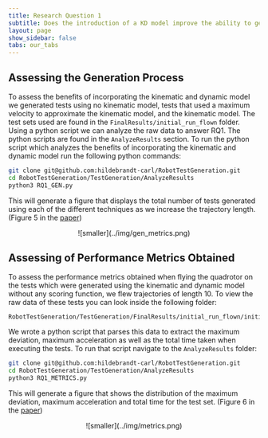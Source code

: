 ```yaml
---
title: Research Question 1
subtitle: Does the introduction of a KD model improve the ability to generate feasible and valid trajectories?
layout: page
show_sidebar: false
tabs: our_tabs
---
```


## Assessing the Generation Process

To assess the benefits of incorporating the kinematic and dynamic model we generated tests using no kinematic model, tests that used a maximum velocity to approximate the kinematic model, and the kinematic model. The test sets used are found in the `FinalResults/initial_run_flown` folder. Using a python script we can analyze the raw data to answer RQ1. The python scripts are found in the `AnalyzeResults` section. To run the python script which analyzes the benefits of incorporating the kinematic and dynamic model run the following python commands:

```bash
git clone git@github.com:hildebrandt-carl/RobotTestGeneration.git
cd RobotTestGeneration/TestGeneration/AnalyzeResults
python3 RQ1_GEN.py
```

This will generate a figure that displays the total number of tests generated using each of the different techniques as we increase the trajectory length. (Figure 5 in the [paper](../paper/))

<div style="text-align:center" markdown="1">
![smaller](../img/gen_metrics.png)
</div>

## Assessing of Performance Metrics Obtained

To assess the performance metrics obtained when flying the quadrotor on the tests which were generated using the kinematic and dynamic model without any scoring function, we flew trajectories of length 10. To view the raw data of these tests you can look inside the following folder:

```
RobotTestGeneration/TestGeneration/FinalResults/initial_run_flown/initial_MIT_seed10_length10_nodes250_res4_beamwidth5_totaltime7200_simtime90_searchtype_kinematic_scoretype_random/
```

We wrote a python script that parses this data to extract the maximum deviation, maximum acceleration as well as the total time taken when executing the tests. To run that script navigate to the `AnalyzeResults` folder:

```bash
git clone git@github.com:hildebrandt-carl/RobotTestGeneration.git
cd RobotTestGeneration/TestGeneration/AnalyzeResults
python3 RQ1_METRICS.py
```

This will generate a figure that shows the distribution of the maximum deviation, maximum acceleration and total time for the test set. (Figure 6 in the [paper](../paper/))

<div style="text-align:center" markdown="1">
![smaller](../img/metrics.png)
</div>
